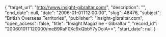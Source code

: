 {
  "target_url": "http://www.insight-gibraltar.com/", 
  "description": "", 
  "end_date": null, 
  "date": "2006-01-01T12:00:00", 
  "slug": 48476, 
  "subject": "British Overseas Territories", 
  "publisher": "insight-gibraltar.com", 
  "open_access": false, 
  "title": "Insight Magazine - Gibraltar ", 
  "record_id": "20060101T120000/meB9RaF0Xc9xQbbY7yOoiA==", 
  "start_date": null
}

